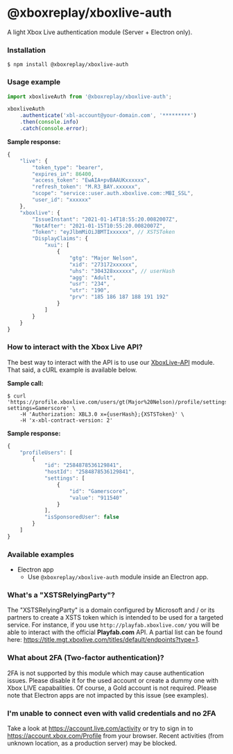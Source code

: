 # @xboxreplay/xboxlive-auth

A light Xbox Live authentication module (Server + Electron only).

### Installation

```shell
$ npm install @xboxreplay/xboxlive-auth
```

### Usage example

```javascript
import xboxliveAuth from '@xboxreplay/xboxlive-auth';

xboxliveAuth
	.authenticate('xbl-account@your-domain.com', '*********')
	.then(console.info)
	.catch(console.error);
```

**Sample response:**

```javascript
{
	"live": {
		"token_type": "bearer",
		"expires_in": 86400,
		"access_token": "EwAIA+pvBAAUKxxxxxx",
		"refresh_token": "M.R3_BAY.xxxxxx",
		"scope": "service::user.auth.xboxlive.com::MBI_SSL",
		"user_id": "xxxxxx"
	},
	"xboxlive": {
		"IssueInstant": "2021-01-14T18:55:20.0082007Z",
		"NotAfter": "2021-01-15T10:55:20.0082007Z",
		"Token": "eyJlbmMiOiJBMTIxxxxxx", // XSTSToken
		"DisplayClaims": {
			"xui": [
				{
					"gtg": "Major Nelson",
					"xid": "273172xxxxxx",
					"uhs": "304328xxxxxx", // userHash
					"agg": "Adult",
					"usr": "234",
					"utr": "190",
					"prv": "185 186 187 188 191 192"
				}
			]
		}
	}
}
```

### How to interact with the Xbox Live API?

The best way to interact with the API is to use our [XboxLive-API](https://github.com/XboxReplay/xboxlive-api) module. That said, a cURL example is available below.

**Sample call:**

```shell
$ curl 'https://profile.xboxlive.com/users/gt(Major%20Nelson)/profile/settings?settings=Gamerscore' \
    -H 'Authorization: XBL3.0 x={userHash};{XSTSToken}' \
    -H 'x-xbl-contract-version: 2'
```

**Sample response:**

```javascript
{
    "profileUsers": [
        {
            "id": "2584878536129841",
            "hostId": "2584878536129841",
            "settings": [
                {
                    "id": "Gamerscore",
                    "value": "911540"
                }
            ],
            "isSponsoredUser": false
        }
    ]
}
```

### Available examples

-   Electron app
    -   Use `@xboxreplay/xboxlive-auth` module inside an Electron app.

### What's a "XSTSRelyingParty"?

The "XSTSRelyingParty" is a domain configured by Microsoft and / or its partners to create a XSTS token which is intended to be used for a targeted service. For instance, if you use `http://playfab.xboxlive.com/` you will be able to interact with the official **Playfab.com** API. A partial list can be found here: https://title.mgt.xboxlive.com/titles/default/endpoints?type=1.

### What about 2FA (Two-factor authentication)?

2FA is not supported by this module which may cause authentication issues. Please disable it for the used account or create a dummy one with Xbox LIVE capabalities. Of course, a Gold account is not required. Please note that Electron apps are not impacted by this issue (see examples).

### I'm unable to connect even with valid credentials and no 2FA

Take a look at https://account.live.com/activity or try to sign in to https://account.xbox.com/Profile from your browser. Recent activities (from unknown location, as a production server) may be blocked.
